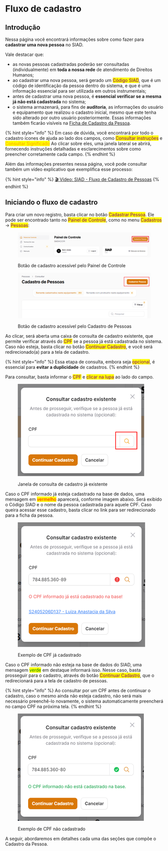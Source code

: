 # Fluxo de cadastro

## Introdução

Nessa página você encontrará informações sobre como fazer para **cadastrar uma nova pessoa** no SIAD.

Vale destacar que:

* as novas pessoas cadastradas poderão ser consultadas (individualmente) em **toda a nossa rede** de atendimento de Direitos Humanos;
* ao cadastrar uma nova pessoa, será gerado um <mark style="color:purple;">Código SIAD</mark>, que é um código de identificação da pessoa dentro do sistema, e que é uma informação essencial para ser utilizada em outros instrumentais;
* antes de cadastrar uma nova pessoa, é **essencial verificar se a mesma já não está cadastrada** no sistema;
* o sistema armazenará, para fins de **auditoria**, as informações do usuário e equipamento que realizou o cadastro inicial, mesmo que este tenha sido alterado por outro usuário posteriormente. Essas informações também ficarão visíveis na [Ficha de Cadastro da Pessoa](../ficha.md).

{% hint style="info" %}
Em caso de dúvida, você encontrará por todo o cadastro ícones de ajuda ao lado dos campos, como <mark style="color:purple;">Consultar instruções</mark> e <mark style="color:orange;">Consultar Significado</mark> Ao clicar sobre eles, uma janela lateral se abrirá, fornecendo instruções detalhadas e esclarecimentos sobre como preencher corretamente cada campo.
{% endhint %}

Além das informações presentes nessa página, você pode consultar também um vídeo explicativo que exemplifica esse processo:

{% hint style="info" %}
[🎬 Vídeo: SIAD - Fluxo de Cadastro de Pessoas](https://cloudprodamazhotmail-my.sharepoint.com/:v:/g/personal/siad_prefeitura_sp_gov_br/EYCvZGvttX5Ku-Fa_GkFt2EBrLJZQE4FYLDBkIXc9bUyPQ?nav=eyJyZWZlcnJhbEluZm8iOnsicmVmZXJyYWxBcHAiOiJPbmVEcml2ZUZvckJ1c2luZXNzIiwicmVmZXJyYWxBcHBQbGF0Zm9ybSI6IldlYiIsInJlZmVycmFsTW9kZSI6InZpZXciLCJyZWZlcnJhbFZpZXciOiJNeUZpbGVzTGlua0NvcHkifX0\&e=10cENL)
{% endhint %}

## Iniciando o fluxo de cadastro

Para criar um novo registro, basta clicar no botão <mark style="color:purple;">Cadastrar Pessoa</mark>. Ele pode ser encontrado tanto no <mark style="color:purple;">Painel de Controle</mark>, como no menu <mark style="color:purple;">Cadastros</mark> -> <mark style="color:purple;">Pessoas</mark>:

<figure><img src="../../.gitbook/assets/image (79).png" alt=""><figcaption><p>Botão de cadastro acessível pelo Painel de Controle</p></figcaption></figure>

<figure><img src="../../.gitbook/assets/image (14) (1) (1).png" alt=""><figcaption><p>Botão de cadastro acessível pelo Cadastro de Pessoas</p></figcaption></figure>

Ao clicar, será aberta uma caixa de consulta de cadastro existente, que permite verificar através do <mark style="color:purple;">CPF</mark> se a pessoa já está cadastrada no sistema. Caso não esteja, basta clicar no botão <mark style="color:purple;">Continuar Cadastro</mark>, e você será redirecionado(a) para a tela de cadastro.

{% hint style="info" %}
Essa etapa de consulta, embora seja <mark style="color:purple;">opcional</mark>, é essencial para **evitar a duplicidade** de cadastros.
{% endhint %}

Para consultar, basta informar o <mark style="color:purple;">CPF</mark> e <mark style="color:purple;">clicar na lupa</mark> ao lado do campo.&#x20;

<figure><img src="../../.gitbook/assets/image (1) (1) (1) (1) (1) (1) (1) (1) (1) (1) (1) (1) (1) (1) (1).png" alt=""><figcaption><p>Janela de consulta de cadastro já existente</p></figcaption></figure>

Caso o CPF informado já esteja cadastrado na base de dados, uma mensagem em <mark style="color:red;">vermelho</mark> aparecerá, conforme imagem abaixo. Será exibido o Código SIAD e o nome da pessoa cadastrada para aquele CPF. Caso queira acessar esse cadastro, basta clicar no link para ser redirecionado para a ficha da pessoa.

<figure><img src="../../.gitbook/assets/image (1) (1) (1) (1) (1) (1) (1) (1) (1) (1) (1) (1) (1) (1) (1) (1) (1) (1) (1) (1) (1) (1) (1) (1).png" alt=""><figcaption><p>Exemplo de CPF já cadastrado</p></figcaption></figure>

Caso o CPF informado não esteja na base de dados do SIAD, uma mensagem <mark style="color:green;">verde</mark> em destaque informará isso. Nesse caso, basta prosseguir para o cadastro, através do botão <mark style="color:purple;">Continuar Cadastro</mark>, que o redirecionará para a tela de cadastro de pessoas.

{% hint style="info" %}
Ao consultar por um CPF antes de continuar o cadastro, caso o mesmo ainda não esteja cadastro, não será mais necessário preenchê-lo novamente, o sistema automaticamente preencherá no campo CPF na próxima tela.
{% endhint %}

<figure><img src="../../.gitbook/assets/image (2) (1) (1) (1) (1) (1) (1) (1) (1) (1) (1) (1) (1) (1) (1) (1) (1).png" alt=""><figcaption><p>Exemplo de CPF não cadastrado</p></figcaption></figure>

A seguir, abordaremos em detalhes cada uma das seções que compõe o Cadastro da Pessoa.
